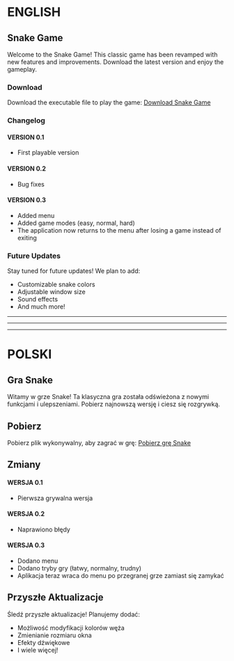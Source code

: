 # ENGLISH
## Snake Game

Welcome to the Snake Game! This classic game has been revamped with new features and improvements. Download the latest version and enjoy the gameplay.

### Download

Download the executable file to play the game: [Download Snake Game](https://drive.google.com/drive/folders/1ib1tCTGJOraZ9XakchKF7QrFUYB-vVrB?usp=sharing)

### Changelog

#### VERSION 0.1
- First playable version

#### VERSION 0.2
- Bug fixes

#### VERSION 0.3
- Added menu
- Added game modes (easy, normal, hard)
- The application now returns to the menu after losing a game instead of exiting

### Future Updates

Stay tuned for future updates! We plan to add:
- Customizable snake colors
- Adjustable window size
- Sound effects
- And much more!
  
------------------------------------------------------------------------------------------------------------------------------------------
------------------------------------------------------------------------------------------------------------------------------------------
------------------------------------------------------------------------------------------------------------------------------------------

# POLSKI
## Gra Snake

Witamy w grze Snake! Ta klasyczna gra została odświeżona z nowymi funkcjami i ulepszeniami. Pobierz najnowszą wersję i ciesz się rozgrywką.

## Pobierz

Pobierz plik wykonywalny, aby zagrać w grę: [Pobierz grę Snake](https://drive.google.com/drive/folders/1ib1tCTGJOraZ9XakchKF7QrFUYB-vVrB?usp=sharing)

## Zmiany

#### WERSJA 0.1
- Pierwsza grywalna wersja

#### WERSJA 0.2
- Naprawiono błędy

#### WERSJA 0.3
- Dodano menu
- Dodano tryby gry (łatwy, normalny, trudny)
- Aplikacja teraz wraca do menu po przegranej grze zamiast się zamykać

## Przyszłe Aktualizacje

Śledź przyszłe aktualizacje! Planujemy dodać:
- Możliwość modyfikacji kolorów węża
- Zmienianie rozmiaru okna
- Efekty dźwiękowe
- I wiele więcej!
